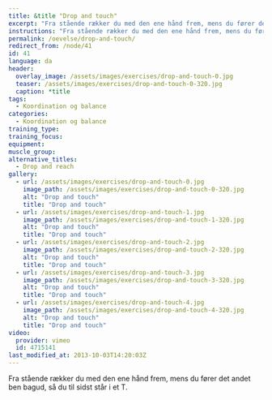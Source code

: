 ```yaml
---
title: &title "Drop and touch"
excerpt: "Fra stående rækker du med den ene hånd frem, mens du fører det andet ben bagud, så du til sidst står i et T."
instructions: "Fra stående rækker du med den ene hånd frem, mens du fører det andet ben bagud, så du til sidst står i et T."
permalink: /oevelse/drop-and-touch/
redirect_from: /node/41
id: 41
language: da
header:
  overlay_image: /assets/images/exercises/drop-and-touch-0.jpg
  teaser: /assets/images/exercises/drop-and-touch-0-320.jpg
  caption: *title
tags:
  - Koordination og balance
categories:
  - Koordination og balance
training_type: 
training_focus: 
equipment:
muscle_group:
alternative_titles:
  - Drop and reach
gallery:
  - url: /assets/images/exercises/drop-and-touch-0.jpg
    image_path: /assets/images/exercises/drop-and-touch-0-320.jpg
    alt: "Drop and touch"
    title: "Drop and touch"
  - url: /assets/images/exercises/drop-and-touch-1.jpg
    image_path: /assets/images/exercises/drop-and-touch-1-320.jpg
    alt: "Drop and touch"
    title: "Drop and touch"
  - url: /assets/images/exercises/drop-and-touch-2.jpg
    image_path: /assets/images/exercises/drop-and-touch-2-320.jpg
    alt: "Drop and touch"
    title: "Drop and touch"
  - url: /assets/images/exercises/drop-and-touch-3.jpg
    image_path: /assets/images/exercises/drop-and-touch-3-320.jpg
    alt: "Drop and touch"
    title: "Drop and touch"
  - url: /assets/images/exercises/drop-and-touch-4.jpg
    image_path: /assets/images/exercises/drop-and-touch-4-320.jpg
    alt: "Drop and touch"
    title: "Drop and touch"
video:
  provider: vimeo
  id: 4715141
last_modified_at: 2013-10-03T14:20:03Z
---
```


Fra stående rækker du med den ene hånd frem, mens du fører det andet ben bagud, så du til sidst står i et T.
